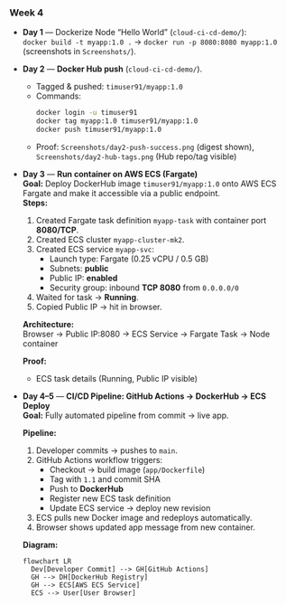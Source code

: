 ### Week 4

- **Day 1** — Dockerize Node “Hello World” (`cloud-ci-cd-demo/`):  
  `docker build -t myapp:1.0 .` → `docker run -p 8080:8080 myapp:1.0` (screenshots in `Screenshots/`).

- **Day 2** — **Docker Hub push** (`cloud-ci-cd-demo/`).  
  - Tagged & pushed: `timuser91/myapp:1.0`  
  - Commands:  
    ```bash
    docker login -u timuser91
    docker tag myapp:1.0 timuser91/myapp:1.0
    docker push timuser91/myapp:1.0
    ```  
  - Proof: `Screenshots/day2-push-success.png` (digest shown), `Screenshots/day2-hub-tags.png` (Hub repo/tag visible)

- **Day 3** — **Run container on AWS ECS (Fargate)**  
  **Goal:** Deploy DockerHub image `timuser91/myapp:1.0` onto AWS ECS Fargate and make it accessible via a public endpoint.  
  **Steps:**  
  1. Created Fargate task definition `myapp-task` with container port **8080/TCP**.  
  2. Created ECS cluster `myapp-cluster-mk2`.  
  3. Created ECS service `myapp-svc`:  
     - Launch type: Fargate (0.25 vCPU / 0.5 GB)  
     - Subnets: **public**  
     - Public IP: **enabled**  
     - Security group: inbound **TCP 8080** from `0.0.0.0/0`  
  4. Waited for task → **Running**.  
  5. Copied Public IP → hit in browser.  

  **Architecture:**  
  Browser → Public IP:8080 → ECS Service → Fargate Task → Node container  

  **Proof:**  
  - ECS task details (Running, Public IP visible)  

- **Day 4–5** — **CI/CD Pipeline: GitHub Actions → DockerHub → ECS Deploy**  
  **Goal:** Fully automated pipeline from commit → live app.  

  **Pipeline:**  
  1. Developer commits → pushes to `main`.  
  2. GitHub Actions workflow triggers:  
     - Checkout → build image (`app/Dockerfile`)  
     - Tag with `1.1` and commit SHA  
     - Push to **DockerHub**  
     - Register new ECS task definition  
     - Update ECS service → deploy new revision  
  3. ECS pulls new Docker image and redeploys automatically.  
  4. Browser shows updated app message from new container.  

  **Diagram:**  
  ```mermaid
  flowchart LR
    Dev[Developer Commit] --> GH[GitHub Actions]
    GH --> DH[DockerHub Registry]
    GH --> ECS[AWS ECS Service]
    ECS --> User[User Browser]
